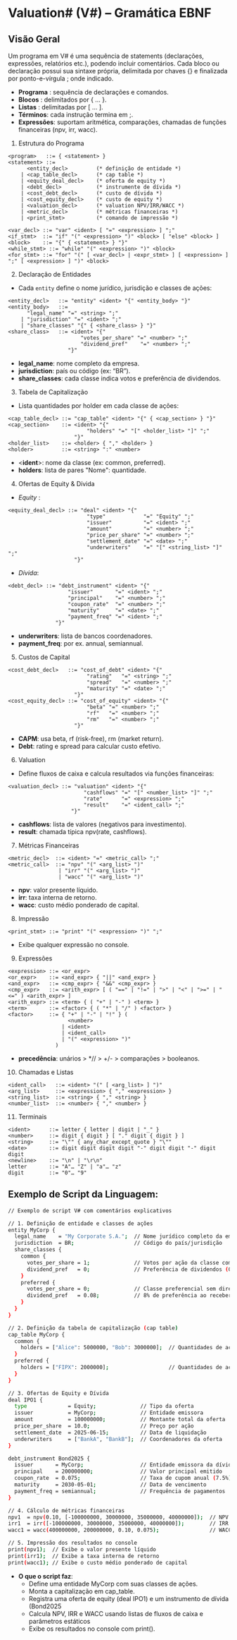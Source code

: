 # Valuation# (V#) – Gramática EBNF

## Visão Geral
Um programa em V# é uma sequência de statements (declarações, expressões, relatórios etc.), podendo incluir comentários. Cada bloco ou declaração possui sua sintaxe própria, delimitada por chaves {} e finalizada por ponto-e-vírgula ; onde indicado.
* **Programa** : sequência de declarações e comandos.
* **Blocos** : delimitados por { … }.
* **Listas** : delimitadas por [ … ].
* **Términos**: cada instrução termina em ;.
* **Expressões**: suportam aritmética, comparações, chamadas de funções financeiras (npv, irr, wacc).

1. Estrutura do Programa
```ebnf
<program>   ::= { <statement> }
<statement> ::= 
      <entity_decl>         (* definição de entidade *)
    | <cap_table_decl>      (* cap table *)
    | <equity_deal_decl>    (* oferta de equity *)
    | <debt_decl>           (* instrumente de dívida *)
    | <cost_debt_decl>      (* custo de dívida *)
    | <cost_equity_decl>    (* custo de equity *)
    | <valuation_decl>      (* valuation NPV/IRR/WACC *)
    | <metric_decl>         (* métricas financeiras *)
    | <print_stmt>          (* comando de impressão *)

<var_decl> ::= "var" <ident> [ "=" <expression> ] ";"
<if_stmt>  ::= "if" "(" <expression> ")" <block> [ "else" <block> ]
<block>    ::= "{" { <statement> } "}"
<while_stmt> ::= "while" "(" <expression> ")" <block>
<for_stmt> ::= "for" "(" [ <var_decl> | <expr_stmt> ] [ <expression> ] ";" [ <expression> ] ")" <block>
```

2. Declaração de Entidades
- Cada `entity` define o nome jurídico, jurisdição e classes de ações:
```ebnf
<entity_decl>   ::= "entity" <ident> "{" <entity_body> "}"
<entity_body>   ::= 
      "legal_name" "=" <string> ";" 
    | "jurisdiction" "=" <ident> ";" 
    | "share_classes" "{" { <share_class> } "}"
<share_class>   ::= <ident> "{" 
                       "votes_per_share" "=" <number> ";" 
                       "dividend_pref"    "=" <number> ";" 
                   "}"

```
* **legal_name**: nome completo da empresa.
* **jurisdiction**: país ou código (ex: “BR”).
* **share_classes**: cada classe indica votos e preferência de dividendos.

3. Tabela de Capitalização
- Lista quantidades por holder em cada classe de ações:
```ebnf
<cap_table_decl> ::= "cap_table" <ident> "{" { <cap_section> } "}"
<cap_section>    ::= <ident> "{" 
                         "holders" "=" "[" <holder_list> "]" ";" 
                     "}"
<holder_list>    ::= <holder> { "," <holder> }
<holder>         ::= <string> ":" <number>
```
* <**ident**>: nome da classe (ex: common, preferred).
* **holders**: lista de pares "Nome": quantidade.


4. Ofertas de Equity & Dívida
- *Equity* :
```ebnf
<equity_deal_decl> ::= "deal" <ident> "{" 
                         "type"            "=" "Equity" ";" 
                         "issuer"          "=" <ident> ";" 
                         "amount"          "=" <number> ";" 
                         "price_per_share" "=" <number> ";" 
                         "settlement_date" "=" <date> ";" 
                         "underwriters"    "=" "[" <string_list> "]" ";" 
                     "}"
```
- *Dívida*:
```ebnf
<debt_decl> ::= "debt_instrument" <ident> "{" 
                   "issuer"       "=" <ident> ";" 
                   "principal"    "=" <number> ";" 
                   "coupon_rate"  "=" <number> ";" 
                   "maturity"     "=" <date> ";" 
                   "payment_freq" "=" <ident> ";" 
               "}"
```
* **underwriters**: lista de bancos coordenadores.
* **payment_freq**: por ex. annual, semiannual.

5. Custos de Capital
```ebnf
<cost_debt_decl>   ::= "cost_of_debt" <ident> "{" 
                         "rating"   "=" <string> ";" 
                         "spread"   "=" <number> ";" 
                         "maturity" "=" <date> ";" 
                     "}"
<cost_equity_decl> ::= "cost_of_equity" <ident> "{" 
                         "beta" "=" <number> ";" 
                         "rf"   "=" <number> ";" 
                         "rm"   "=" <number> ";" 
                     "}"
```
* **CAPM**: usa beta, rf (risk-free), rm (market return).
* **Debt**: rating e spread para calcular custo efetivo.

6. Valuation
- Define fluxos de caixa e calcula resultados via funções financeiras:
```ebnf
<valuation_decl> ::= "valuation" <ident> "{" 
                        "cashflows" "=" "[" <number_list> "]" ";" 
                        "rate"      "=" <expression> ";" 
                        "result"    "=" <ident_call> ";" 
                    "}"
```
* **cashflows**: lista de valores (negativos para investimento).
* **result**: chamada típica npv(rate, cashflows).

7. Métricas Financeiras
```ebnf
<metric_decl>  ::= <ident> "=" <metric_call> ";"
<metric_call>  ::= "npv" "(" <arg_list> ")" 
                | "irr" "(" <arg_list> ")" 
                | "wacc" "(" <arg_list> ")"
```
* **npv**: valor presente líquido.
* **irr**: taxa interna de retorno.
* **wacc**: custo médio ponderado de capital.

8. Impressão
```ebnf
<print_stmt> ::= "print" "(" <expression> ")" ";"
```
* Exibe qualquer expressão no console.

9. Expressões
```ebnf
<expression> ::= <or_expr>
<or_expr>    ::= <and_expr> { "||" <and_expr> }
<and_expr>   ::= <cmp_expr> { "&&" <cmp_expr> }
<cmp_expr>   ::= <arith_expr> [ ( "==" | "!=" | ">" | "<" | ">=" | "<=" ) <arith_expr> ]
<arith_expr> ::= <term> { ( "+" | "-" ) <term> }
<term>       ::= <factor> { ( "*" | "/" ) <factor> }
<factor>     ::= { "+" | "-" | "!" } ( 
                   <number> 
                 | <ident> 
                 | <ident_call> 
                 | "(" <expression> ")" 
               )
```
* **precedência**: unários > *// > +/- > comparações > booleanos.

10. Chamadas e Listas
```ebnf
<ident_call>   ::= <ident> "(" [ <arg_list> ] ")"
<arg_list>     ::= <expression> { "," <expression> }
<string_list>  ::= <string> { "," <string> }
<number_list>  ::= <number> { "," <number> }
```

11. Terminais
```ebnf
<ident>      ::= letter { letter | digit | "_" }
<number>     ::= digit { digit } [ "." digit { digit } ]
<string>     ::= "\"" { any_char_except_quote } "\""
<date>       ::= digit digit digit digit "-" digit digit "-" digit digit
<newline>    ::= "\n" | "\r\n"
letter       ::= "A"… "Z" | "a"… "z"
digit        ::= "0"… "9"
```

## Exemplo de Script da Linguagem:
```bash
// Exemplo de script V# com comentários explicativos

// 1. Definição de entidade e classes de ações
entity MyCorp {
  legal_name    = "My Corporate S.A.";  // Nome jurídico completo da empresa
  jurisdiction  = BR;                   // Código do país/jurisdição
  share_classes {
    common {
      votes_per_share = 1;              // Votos por ação da classe comum
      dividend_pref   = 0;              // Preferência de dividendos (0 = sem preferência)
    }
    preferred {
      votes_per_share = 0;              // Classe preferencial sem direito a voto
      dividend_pref   = 0.08;           // 8% de preferência ao receber dividendos
    }
  }
}

// 2. Definição da tabela de capitalização (cap table)
cap_table MyCorp {
  common {
    holders = ["Alice": 5000000, "Bob": 3000000];  // Quantidades de ações ordinárias
  }
  preferred {
    holders = ["FIPX": 2000000];                   // Quantidades de ações preferenciais
  }
}

// 3. Ofertas de Equity e Dívida
deal IPO1 {
  type             = Equity;              // Tipo da oferta
  issuer           = MyCorp;              // Entidade emissora
  amount           = 100000000;           // Montante total da oferta
  price_per_share  = 10.0;                // Preço por ação
  settlement_date  = 2025-06-15;          // Data de liquidação
  underwriters     = ["BankA", "BankB"];  // Coordenadores da oferta
}

debt_instrument Bond2025 {
  issuer       = MyCorp;                  // Entidade emissora da dívida
  principal    = 200000000;               // Valor principal emitido
  coupon_rate  = 0.075;                   // Taxa de cupom anual (7.5%)
  maturity     = 2030-05-01;              // Data de vencimento
  payment_freq = semiannual;              // Frequência de pagamentos
}

// 4. Cálculo de métricas financeiras
npv1  = npv(0.10, [-100000000, 30000000, 35000000, 40000000]);  // NPV com taxa de 10%
irr1  = irr([-100000000, 30000000, 35000000, 40000000]);        // IRR do fluxo de caixa
wacc1 = wacc(400000000, 200000000, 0.10, 0.075);                // WACC com equity/debt e custos

// 5. Impressão dos resultados no console
print(npv1);  // Exibe o valor presente líquido
print(irr1);  // Exibe a taxa interna de retorno
print(wacc1); // Exibe o custo médio ponderado de capital
```
* **O que o script faz**:
  - Define uma entidade MyCorp com suas classes de ações.
  - Monta a capitalização em cap_table.
  - Registra uma oferta de equity (deal IPO1) e um instrumento de dívida (Bond2025
  - Calcula NPV, IRR e WACC usando listas de fluxos de caixa e parâmetros estáticos
  - Exibe os resultados no console com print().
